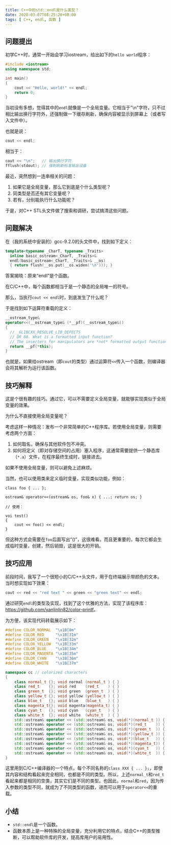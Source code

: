 ```yaml
---
title: C++中的std::endl是什么类型？
date: 2020-03-07T08:25:20+08:00
tags: [ C++, endl, 函数 ]
---
```


## 问题提出

初学C++时，通常一开始会学习iostream，给出如下的`hello world`程序：

```cpp
#include <iostream>
using namespace std;

int main()
{
    cout << "Hello, world!" << endl;
    return 0;
}
```

当初没有多想，觉得其中的`endl`就像是一个全局变量。它相当于"\n"字符，只不过相比输出换行字符外，还强制做一下缓存刷新，确保内容被显示到屏幕上（或者写入文件中）。

也就是说：

```cpp
cout << endl;
```

相当于：

```cpp
cout << "\n";   // 输出换行字符
fflush(stdout); // 强制刷新标准输出设备
```

最近，突然想到一连串相关的问题：

1. 如果它是全局变量，那么它到底是个什么类型呢？
2. 同类型是否还有其它变量呢？
3. 若有，分别能执行什么功能呢？

于是，对C++ STL头文件做了搜索和调研，尝试搞清这些问题。

## 问题解决

在（我的系统中安装的）gcc-9.2.0的头文件中，找到如下定义：

```cpp
template<typename _CharT, typename _Traits>
  inline basic_ostream<_CharT, _Traits>&
  endl(basic_ostream<_CharT, _Traits>& __os)
  { return flush(__os.put(__os.widen('\n'))); }
```

答案揭晓：原来“endl”是个函数。

在C/C++中，每个函数都相当于是一个静态的全局唯一的符号。

那么，当执行`cout << endl`时，到底发生了什么呢？

于是找到如下运算符重载的定义：

```cpp
__ostream_type&
operator<<(__ostream_type& (*__pf)(__ostream_type&))
{
  // _GLIBCXX_RESOLVE_LIB_DEFECTS
  // DR 60. What is a formatted input function?
  // The inserters for manipulators are *not* formatted output functions.
  return __pf(*this);
}
```

也就是，如果给ostream（即`cout`的类型）通过运算符`<<`传入一个函数，则编译器会将其解析为运行该函数。

## 技巧解释

这是个很有趣的技巧。通过它，可以不需要定义全局变量，就能够实现类似于全局变量的效果。

为什么不直接使用全局变量呢？

考虑这样一种情况：发布一个非常简单的C++程序库。若使用全局变量，则需要考虑两个方面：

1. 如何取名，确保与其他软件包不冲突。
2. 如何将定义（即对存储空间的占用）塞入程序，这通常需要提供一个静态库（`*.a`）文件，在程序最终生成时，链接进去。

如果不使用全局变量，则可以避免上述麻烦。

当然，也可以使用类来定义临时变量，实现类似功能，例如：

```
class foo { ... };

ostream& operator<<(ostream& os, foo& x) { ...; return os; }

// 使用：

voi test()
{
    cout << foo() << endl;
}
```

但这种方式会需要在`foo`后面写出“()”，这很难看。而且更重要的，每次它都会生成临时变量，创建，然后销毁，这是很大的开销。

## 技巧应用

前段时间，我写了一个很短小的C/C++头文件，用于在终端展示带颜色的文本。当时想实现如下效果：

```cpp
cout << red << "red text " << green << "green text" << endl;
```

通过研究`endl`的类型及实现，找到了这个优雅的方法，实现了该程序库：<https://github.com/yanlinlin82/color-printf>。

为方便，该实现代码转载展示如下：

```cpp
#define COLOR_NORMAL  "\x1B[0m"
#define COLOR_RED     "\x1B[31m"
#define COLOR_GREEN   "\x1B[32m"
#define COLOR_YELLOW  "\x1B[33m"
#define COLOR_BLUE    "\x1B[34m"
#define COLOR_MAGENTA "\x1B[35m"
#define COLOR_CYAN    "\x1B[36m"
#define COLOR_WHITE   "\x1B[37m"

namespace cc // colorized characters
{
	class normal_t {}; void normal (normal_t ) { }
	class red_t    {}; void red    (red_t    ) { }
	class green_t  {}; void green  (green_t  ) { }
	class yellow_t {}; void yellow (yellow_t ) { }
	class blue_t   {}; void blue   (blue_t   ) { }
	class magenta_t{}; void magenta(magenta_t) { }
	class cyan_t   {}; void cyan   (cyan_t   ) { }
	class white_t  {}; void white  (white_t  ) { }
	std::ostream& operator << (std::ostream& os, void(*)(normal_t )) { return (os << COLOR_NORMAL ); }
	std::ostream& operator << (std::ostream& os, void(*)(red_t    )) { return (os << COLOR_RED    ); }
	std::ostream& operator << (std::ostream& os, void(*)(green_t  )) { return (os << COLOR_GREEN  ); }
	std::ostream& operator << (std::ostream& os, void(*)(yellow_t )) { return (os << COLOR_YELLOW ); }
	std::ostream& operator << (std::ostream& os, void(*)(blue_t   )) { return (os << COLOR_BLUE   ); }
	std::ostream& operator << (std::ostream& os, void(*)(magenta_t)) { return (os << COLOR_MAGENTA); }
	std::ostream& operator << (std::ostream& os, void(*)(cyan_t   )) { return (os << COLOR_CYAN   ); }
	std::ostream& operator << (std::ostream& os, void(*)(white_t  )) { return (os << COLOR_WHITE  ); }
}
```

这里用到C/C++编译器的一个特点，每个不同名称的`class XXX { ... };`，即使其内容和结构看起来完全相同，也都是不同的类型。所以，上述`normal_t`和`red_t`看起来都是相同的空类，其实它们是不同的类型。也因此，`normal`和`red`，因为传入参数的类型不同，就成为了不同类型的函数，进而可以用于`operator<<`的重载。

## 小结

* `std::endl`是一个函数。
* 函数本质上是一种特殊的全局变量，充分利用它的特点，结合C++的类型推断，可以帮助软件库的开发，提高库用户的易用性。
